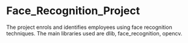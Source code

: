# Face_Recognition_Project
The project enrols and identifies employees using face recognition techniques. The main libraries used are dlib, face_recognition, opencv.  
